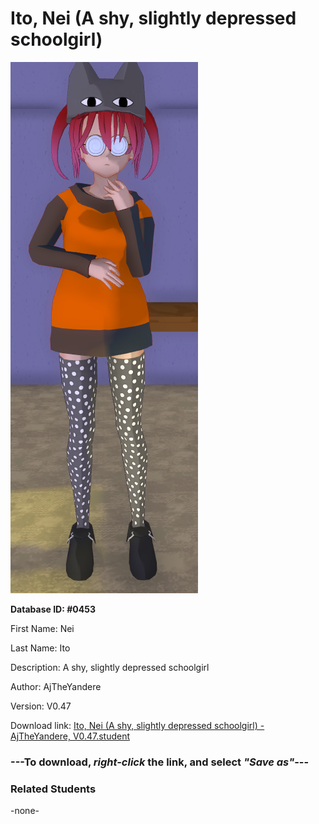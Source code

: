 # Ito, Nei (A shy, slightly depressed schoolgirl)

<img src="Files/Ito, Nei (A shy, slightly depressed schoolgirl).png" title="Ito, Nei (A shy, slightly depressed schoolgirl) - AjTheYandere, V0.47">

**Database ID: #0453**

First Name: Nei

Last Name: Ito

Description: A shy, slightly depressed schoolgirl

Author: AjTheYandere

Version: V0.47

Download link: <a href="https://raw.githubusercontent.com/Arbiter1223/Daigaku-Gurashi-Custom-Students/master/Students/Files/Ito%2C%20Nei%20(A%20shy%2C%20slightly%20depressed%20schoolgirl)%20-%20AjTheYandere%2C%20V0.47.student">Ito, Nei (A shy, slightly depressed schoolgirl) - AjTheYandere, V0.47.student</a>

### ---**To download, _right-click_ the link, and select _"Save as"_**---

### Related Students

-none-
